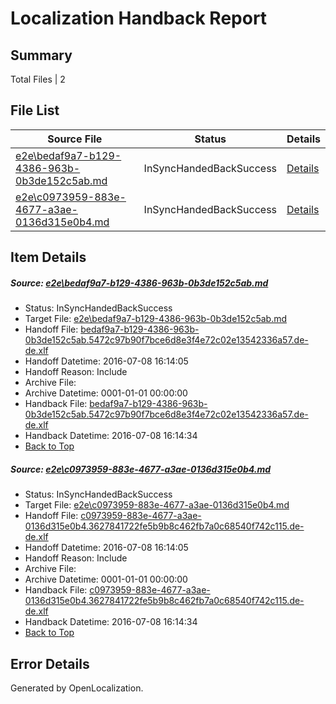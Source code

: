 # <a name='report-top'></a> Localization Handback Report

## Summary
 Total Files | 2

## File List
 Source File | Status | Details 
 ----------- | ------ | ------- 
 [e2e\bedaf9a7-b129-4386-963b-0b3de152c5ab.md](https://github.com/OpenLocalizationTestOrg/oltest/blob/81ab1aa7a513cd38cb6858bd585d548875c8c7e1/e2e/bedaf9a7-b129-4386-963b-0b3de152c5ab.md) | InSyncHandedBackSuccess | [Details](#bf3f468d437c9396b48aa2c902a7e773285d439d4)
 [e2e\c0973959-883e-4677-a3ae-0136d315e0b4.md](https://github.com/OpenLocalizationTestOrg/oltest/blob/bba82f8d3b5a0c4cb013319f4a830d168172d41f/e2e/c0973959-883e-4677-a3ae-0136d315e0b4.md) | InSyncHandedBackSuccess | [Details](#b3a9c90d81519a5353c063ce1fd613f936f496395)

## Item Details
##### <a name='bf3f468d437c9396b48aa2c902a7e773285d439d4'></a> Source: [e2e\bedaf9a7-b129-4386-963b-0b3de152c5ab.md](https://github.com/OpenLocalizationTestOrg/oltest/blob/81ab1aa7a513cd38cb6858bd585d548875c8c7e1/e2e/bedaf9a7-b129-4386-963b-0b3de152c5ab.md)
* Status: InSyncHandedBackSuccess
* Target File: [e2e\bedaf9a7-b129-4386-963b-0b3de152c5ab.md](https://github.com/OpenLocalizationTestOrg/oltest-dede-fly/blob/1b72248e2ff9f024c810d5bd127a41dba116d48e/e2e/bedaf9a7-b129-4386-963b-0b3de152c5ab.md)
* Handoff File: [bedaf9a7-b129-4386-963b-0b3de152c5ab.5472c97b90f7bce6d8e3f4e72c02e13542336a57.de-de.xlf](https://github.com/OpenLocalizationTestOrg/olhandoff-e2e/blob/f2f0729910c6d9253f40a515e37bec69840af428/ol-handoff/OpenLocalizationTestOrg/oltest-dede-fly/ci/mt/bedaf9a7-b129-4386-963b-0b3de152c5ab.5472c97b90f7bce6d8e3f4e72c02e13542336a57.de-de.xlf)
* Handoff Datetime: 2016-07-08 16:14:05
* Handoff Reason: Include
* Archive File: 
* Archive Datetime: 0001-01-01 00:00:00
* Handback File: [bedaf9a7-b129-4386-963b-0b3de152c5ab.5472c97b90f7bce6d8e3f4e72c02e13542336a57.de-de.xlf](https://github.com/OpenLocalizationTestOrg/olhandback-e2e/blob/30aa4e95f150618c232f09a2d3155dcbb9976002/ol-handback/OpenLocalizationTestOrg/oltest-dede-fly/ci/mt/bedaf9a7-b129-4386-963b-0b3de152c5ab.5472c97b90f7bce6d8e3f4e72c02e13542336a57.de-de.xlf)
* Handback Datetime: 2016-07-08 16:14:34
* [Back to Top](#report-top)

##### <a name='b3a9c90d81519a5353c063ce1fd613f936f496395'></a> Source: [e2e\c0973959-883e-4677-a3ae-0136d315e0b4.md](https://github.com/OpenLocalizationTestOrg/oltest/blob/bba82f8d3b5a0c4cb013319f4a830d168172d41f/e2e/c0973959-883e-4677-a3ae-0136d315e0b4.md)
* Status: InSyncHandedBackSuccess
* Target File: [e2e\c0973959-883e-4677-a3ae-0136d315e0b4.md](https://github.com/OpenLocalizationTestOrg/oltest-dede-fly/blob/1b72248e2ff9f024c810d5bd127a41dba116d48e/e2e/c0973959-883e-4677-a3ae-0136d315e0b4.md)
* Handoff File: [c0973959-883e-4677-a3ae-0136d315e0b4.3627841722fe5b9b8c462fb7a0c68540f742c115.de-de.xlf](https://github.com/OpenLocalizationTestOrg/olhandoff-e2e/blob/f2f0729910c6d9253f40a515e37bec69840af428/ol-handoff/OpenLocalizationTestOrg/oltest-dede-fly/ci/mt/c0973959-883e-4677-a3ae-0136d315e0b4.3627841722fe5b9b8c462fb7a0c68540f742c115.de-de.xlf)
* Handoff Datetime: 2016-07-08 16:14:05
* Handoff Reason: Include
* Archive File: 
* Archive Datetime: 0001-01-01 00:00:00
* Handback File: [c0973959-883e-4677-a3ae-0136d315e0b4.3627841722fe5b9b8c462fb7a0c68540f742c115.de-de.xlf](https://github.com/OpenLocalizationTestOrg/olhandback-e2e/blob/30aa4e95f150618c232f09a2d3155dcbb9976002/ol-handback/OpenLocalizationTestOrg/oltest-dede-fly/ci/mt/c0973959-883e-4677-a3ae-0136d315e0b4.3627841722fe5b9b8c462fb7a0c68540f742c115.de-de.xlf)
* Handback Datetime: 2016-07-08 16:14:34
* [Back to Top](#report-top)


## Error Details

Generated by OpenLocalization.
